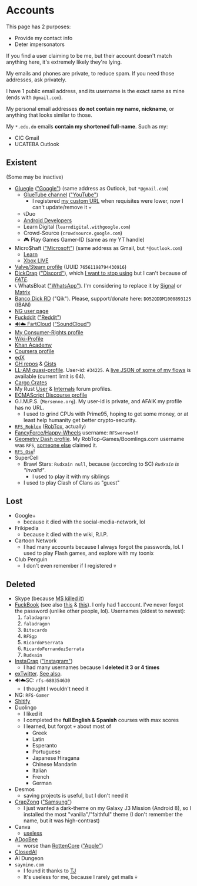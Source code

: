 # Accounts
This page has 2 purposes:
- Provide my contact info
- Deter impersonators

If you find a user claiming to be me, but their account doesn't match anything here, it's extremely likely they're lying.

My emails and phones are private, to reduce spam. If you need those addresses, ask privately.

I have 1 public email address, and its username is the exact same as mine (ends with `@gmail.com`).

My personal email addresses **do not contain my name, nickname**, or anything that looks similar to those.

My `*.edu.do` emails **contain my shortened full-name**. Such as my:
- CIC Gmail
- UCATEBA Outlook

## Existent
(Some may be inactive)
- [Gluegle](https://www.theverge.com/2024/6/11/24176490/mm-delicious-glue) (["Google"](https://consumerrights.wiki/Google)) (same address as Outlook, but `*@gmail.com`)
	- [GlueTube channel](https://youtube.com/@Rudxain) (["YouTube"](https://consumerrights.wiki/YouTube))
		- I registered [my custom URL](https://youtube.com/c/RFSGameplayer) when requisites were lower, now I can't update/remove it 💀
	- 📞Duo
	- [Android Developers](https://g.dev/rudxain)
	- Learn Digital (`learndigital.withgoogle.com`)
	- Crowd-Source (`crowdsource.google.com`)
	- 🎮 Play Games Gamer-ID (same as my YT handle)
- Micro$haft (["Microsoft"](https://consumerrights.wiki/Microsoft)) (same address as Gmail, but `*@outlook.com`)
	- [Learn](https://learn.microsoft.com/en-us/users/Rudxain)
	- [Xbox LIVE](https://account.xbox.com/en-us/profile?gamertag=Rudxain)
- [Valve/Steam profile](https://steamcommunity.com/id/rudxain) (UUID `76561198794430916`)
- [DickCrap](https://discord.com/users/1168914552323326002) (["Discord"](https://consumerrights.wiki/Discord)), which [I want to stop using](https://joinmatrix.org/guide/matrix-vs-discord) but I can't because of [_FATE_](https://gamejolt.com/games/drFATE/975648).
- 📞 WhatsBloat (["WhatsApp"](https://consumerrights.wiki/WhatsApp)). I'm considering to replace it by [Signal](https://signal.org/) or [Matrix](https://matrix.org/)
- [Banco Dick RD](https://qik.do) ("Qik"). Please, support/donate here: `DO52QDDM1000893125` (IBAN)
- [NG user page](https://Rudxain.newgrounds.com)
- [Fuckddit](https://reddit.com/user/Rudxain/comments/15esvam/thanks_for_betraying_me_reddit_ceos) (["Reddit"](https://consumerrights.wiki/Reddit))
- [🔊☁️ FartCloud](https://soundcloud.com/Rudxain) (["SoundCloud"](https://consumerrights.wiki/SoundCloud))
- [My Consumer-Rights profile](https://consumerrights.wiki/User:Rudxain)
- [Wiki-Profile](https://en.wikipedia.org/wiki/User:Rudxain)
- [Khan Academy](http://khanacademy.org/profile/Rudxain)
- [Coursera profile](https://coursera.org/user/cdfd656c5769f1b3785e1ae95a5d57c2)
- [edX](https://profile.edx.org/u/Rudxain)
- [GH repos](https://github.com/Rudxain?tab=repositories) & [Gists](https://gist.github.com/Rudxain)
- [LL-AM quasi-profile](https://llamalab.com/automate/community/flows/42921). User-id: `#34225`. A [live JSON of some of my flows](https://llamalab.com/automate/community/api/v1/users/34225/flows) is available (current limit is 64).
- [Cargo Crates](https://crates.io/users/Rudxain)
- My Rust [User](https://users.rust-lang.org/u/rudxain) & [Internals](https://internals.rust-lang.org/u/rudxain) forum profiles.
- [ECMAScript Discourse profile](https://es.discourse.group/u/rudxain)
- G.I.M.P.S. (`Mersenne.org`). My user-id is private, and AFAIK my profile has no URL.
	- I used to grind CPUs with Prime95, hoping to get some money, or at least help humanity get better crypto-security.
- [`RFS_Roblox`](https://roblox.com/users/323158352/profile) ([RobTox](https://consumerrights.wiki/Roblox), actually)
- [FancyForce/Happy-Wheels](https://totaljerkface.com/profile.tjf?uid=6050400) username: `RFSwerewolf`
- [Geometry Dash profile](https://gdbrowser.com/u/Rudxain). My RobTop-Games/Boomlings.com username was `RFS`, [someone else](https://gdbrowser.com/u/RFS) claimed it.
- [`RFS_Osu`](https://osu.ppy.sh/users/9905562)!
- SuperCell
	- Brawl Stars: `Rudxain null`, because (according to SC) *`Rudxain` is "invalid"*.
		- I used to play it with my siblings
	- I used to play Clash of Clans as "guest"

## Lost
- Google+
	- because it died with the social-media-network, lol
- Frikipedia
	- because it died with the wiki, R.I.P.
- Cartoon Network
	- I had many accounts because I always forgot the passwords, lol. I used to play Flash games, and explore with my toonix
- Club Penguin
	- I don't even remember if I registered 💀

## Deleted
- Skype (because [M$ killed it](https://www.microsoft.com/en-us/microsoft-365/blog/2025/02/28/the-next-chapter-moving-from-skype-to-microsoft-teams))
- [FuckBook](https://stallman.org/facebook) (see also [this](https://salimvirani.com/facebook) & [this](https://consumerrights.wiki/Meta)). I only had 1 account. I've never forgot the password (unlike other people, lol). Usernames (oldest to newest):
	1. `faladagron`
	2. `faladragon`
	3. `Bitscardo`
	4. `RFSgp`
	5. `RicardoFSerrata`
	6. `RicardoFernandezSerrata`
	7. `Rudxain`
- [InstaCrap](https://github.com/Rudxain/uBO-rules/pull/9) (["Instagram"](https://consumerrights.wiki/Instagram))
	- I had many usernames because I **deleted it 3 or 4 times**
- [exTwitter](https://stallman.org/twitter). [See also](https://consumerrights.wiki/X_Corp).
- 🔊☁️SC: `rfs-680354630`
	- I thought I wouldn't need it
- NG: `RFS-Gamer`
- [Shitify](https://consumerrights.wiki/Spotify)
- Duolingo
	- I liked it
	- I completed the **full English & Spanish** courses with max scores
	- I learned, but forgot 💀 about most of
		- Greek
		- Latin
		- Esperanto
		- Portuguese
		- Japanese Hiragana
		- Chinese Mandarin
		- Italian
		- French
		- German
- Desmos
	- saving projects is useful, but I don't need it
- [CrapZong](https://rudxain.github.io/blog/post/Samsung-rants) (["Samsung"](https://consumerrights.wiki/Samsung))
	- I just wanted a dark-theme on my Galaxy J3 Mission (Android 8), so I installed the most "vanilla"/"faithful" theme (I don't remember the name, but it was high-contrast)
- Canva
	- [useless](https://youtu.be/FYuQkR0J0iM)
- [ADooBee](https://consumerrights.wiki/Adobe)
	- worse than [RottenCore](https://stallman.org/apple) (["Apple"](https://consumerrights.wiki/Apple))
- [ClosedAI](https://consumerrights.wiki/OpenAI)
- AI Dungeon
- `saymine.com`
	- I found it thanks to [TJ](https://youtube.com/@ThioJoe)
	- It's useless for me, because I rarely get mails 💀

